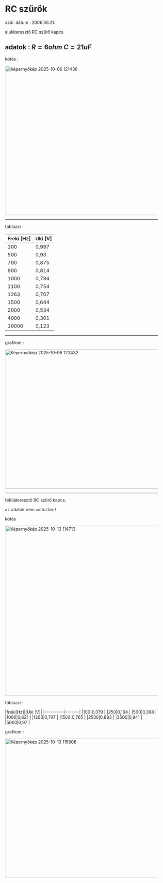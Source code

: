 # RC szűrők   

szül. dátum : 2006.06.21.   

aluláteresztő RC szűrő kapcs.

adatok : 
$R = 6ohm$
$C = 21uF$
---   
kötés : 

<img width="677" height="490" alt="Képernyőkép 2025-10-06 121436" src="https://github.com/user-attachments/assets/51dfc911-0d5a-416c-a617-48556104260f" />

---
táblázat : 

|Freki [Hz]|Uki [V]|
|----------|-------|
|100|0,997         |
|500|0,93          |
|700|0,875         |
|900|0,814         |
|1000|0,784        |
|1100|0,754        |
|1263|0,707        |
|1500|0,644        |
|2000|0,534        |
|4000|0,301        |
|10000|0,123       |


---

grafikon : 

<img width="747" height="457" alt="Képernyőkép 2025-10-06 122432" src="https://github.com/user-attachments/assets/45c3bb88-42f0-4f9f-9c2a-398b608af32f" />

---

felüláteresztő RC szűrő kapcs.

az adatok nem valtoztak ! 

kötés

<img width="732" height="558" alt="Képernyőkép 2025-10-13 114713" src="https://github.com/user-attachments/assets/2300cc28-e670-4fd0-a94e-8666c01f511a" />


táblázat : 

|freki[Hz]||Uki [V]|
|----------|-------|
|100|0,079         |
|250|0,194         |
|500|0,368         |
|1000|0,621        |
|1263|0,707        |
|1500|0,765        |
|2500|0,893        |
|3500|0,941        |
|5000|0,97         |


grafikon : 


<img width="746" height="457" alt="Képernyőkép 2025-10-13 115808" src="https://github.com/user-attachments/assets/4eaef2ee-9cc2-4cee-bdbc-6e04a7b6f0d1" />
